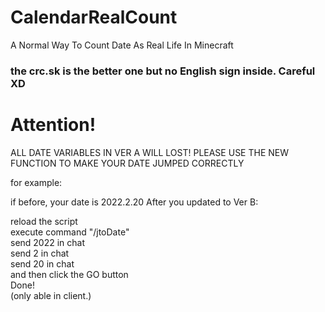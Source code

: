 # CalendarRealCount
A Normal Way To Count Date As Real Life In Minecraft

### the crc.sk is the better one but no English sign inside. Careful XD

# Attention!
ALL DATE VARIABLES IN VER A WILL LOST!
PLEASE USE THE NEW FUNCTION TO MAKE YOUR DATE JUMPED CORRECTLY

for example:

if before, your date is 2022.2.20
After you updated to Ver B:

reload the script
<br>
execute command "/jtoDate"
<br>
send 2022 in chat
<br>
send 2 in chat
<br>
send 20 in chat
<br>
and then click the GO button
<br>
Done!
<br>
(only able in client.)
